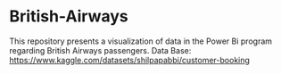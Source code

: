# British-Airways
This repository presents a visualization of data in the Power Bi program regarding British Airways passengers. 
Data Base: https://www.kaggle.com/datasets/shilpapabbi/customer-booking
